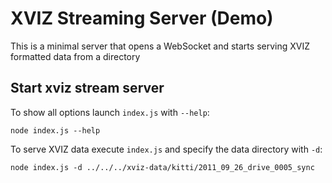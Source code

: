 # XVIZ Streaming Server (Demo)

This is a minimal server that opens a WebSocket and starts serving XVIZ formatted data from a
directory

## Start xviz stream server

To show all options launch `index.js` with `--help`:

```
node index.js --help
```

To serve XVIZ data execute `index.js` and specify the data directory with `-d`:

```
node index.js -d ../../../xviz-data/kitti/2011_09_26_drive_0005_sync
```
